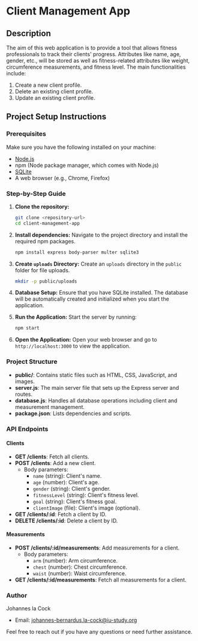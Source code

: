 # Client Management App

## Description
The aim of this web application is to provide a tool that allows fitness professionals to track their clients' progress. Attributes like name, age, gender, etc., will be stored as well as fitness-related attributes like weight, circumference measurements, and fitness level. The main functionalities include:
1. Create a new client profile.
2. Delete an existing client profile.
3. Update an existing client profile.

## Project Setup Instructions

### Prerequisites
Make sure you have the following installed on your machine:
- [Node.js](https://nodejs.org/)
- npm (Node package manager, which comes with Node.js)
- [SQLite](https://www.sqlite.org/)
- A web browser (e.g., Chrome, Firefox)


### Step-by-Step Guide
1. **Clone the repository:**
   ```bash
   git clone <repository-url>
   cd client-management-app
   ```

2. **Install dependencies:**
   Navigate to the project directory and install the required npm packages.
   ```bash
   npm install express body-parser multer sqlite3
   ```

3. **Create `uploads` Directory:**
   Create an `uploads` directory in the `public` folder for file uploads.
   ```bash
   mkdir -p public/uploads
   ```

4. **Database Setup:**
   Ensure that you have SQLite installed. The database will be automatically created and initialized when you start the application.

5. **Run the Application:**
   Start the server by running:
   ```bash
   npm start
   ```

6. **Open the Application:**
   Open your web browser and go to `http://localhost:3000` to view the application.

### Project Structure
- **public/**: Contains static files such as HTML, CSS, JavaScript, and images.
- **server.js**: The main server file that sets up the Express server and routes.
- **database.js**: Handles all database operations including client and measurement management.
- **package.json**: Lists dependencies and scripts.

### API Endpoints

#### Clients
- **GET /clients**: Fetch all clients.
- **POST /clients**: Add a new client.
  - Body parameters:
    - `name` (string): Client's name.
    - `age` (number): Client's age.
    - `gender` (string): Client's gender.
    - `fitnessLevel` (string): Client's fitness level.
    - `goal` (string): Client's fitness goal.
    - `clientImage` (file): Client's image (optional).
- **GET /clients/:id**: Fetch a client by ID.
- **DELETE /clients/:id**: Delete a client by ID.

#### Measurements
- **POST /clients/:id/measurements**: Add measurements for a client.
  - Body parameters:
    - `arm` (number): Arm circumference.
    - `chest` (number): Chest circumference.
    - `waist` (number): Waist circumference.
- **GET /clients/:id/measurements**: Fetch all measurements for a client.


### Author
Johannes la Cock
- Email: [johannes-bernardus.la-cock@iu-study.org](mailto:johannes-bernardus.la-cock@iu-study.org)

Feel free to reach out if you have any questions or need further assistance.
